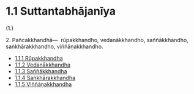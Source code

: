

# 1.1 Suttantabhājanīya



(1.)

2\. Pañcakkhandhā—  rūpakkhandho, vedanākkhandho, saññākkhandho, saṅkhārakkhandho, viññāṇakkhandho.

* [1.1.1 Rūpakkhandha](1.1/1.1.1.md)
* [1.1.2 Vedanākkhandha](1.1/1.1.2.md)
* [1.1.3 Saññākkhandha](1.1/1.1.3.md)
* [1.1.4 Saṅkhārakkhandha](1.1/1.1.4.md)
* [1.1.5 Viññāṇakkhandha](1.1/1.1.5.md)



